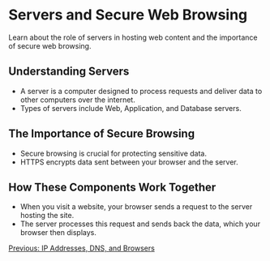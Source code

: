 # Servers and Secure Web Browsing

Learn about the role of servers in hosting web content and the importance of secure web browsing.

## Understanding Servers
- A server is a computer designed to process requests and deliver data to other computers over the internet.
- Types of servers include Web, Application, and Database servers.

## The Importance of Secure Browsing
- Secure browsing is crucial for protecting sensitive data.
- HTTPS encrypts data sent between your browser and the server.

## How These Components Work Together
- When you visit a website, your browser sends a request to the server hosting the site.
- The server processes this request and sends back the data, which your browser then displays.

[Previous: IP Addresses, DNS, and Browsers](IP-DNS&Browser.md)
